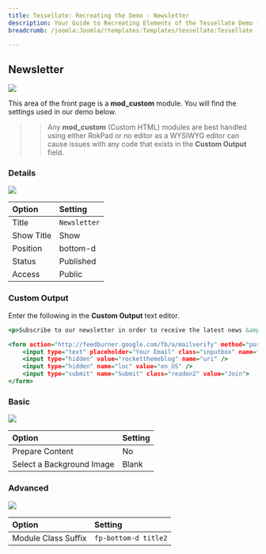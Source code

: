 ```yaml
---
title: Tessellate: Recreating the Demo - Newsletter
description: Your Guide to Recreating Elements of the Tessellate Demo for Joomla
breadcrumb: /joomla:Joomla/!templates:Templates/tessellate:Tessellate

---
```


Newsletter
-----

![][demo]

This area of the front page is a **mod_custom** module. You will find the settings used in our demo below.

>> Any **mod_custom** (Custom HTML) modules are best handled using either RokPad or no editor as a WYSIWYG editor can cause issues with any code that exists in the **Custom Output** field.

### Details

![][demo2]

| Option      | Setting      |
| :---------- | :----------  |
| Title       | `Newsletter` |
| Show Title  | Show         |
| Position    | bottom-d     |
| Status      | Published    |
| Access      | Public       |

### Custom Output

Enter the following in the **Custom Output** text editor.

~~~ .html
<p>Subscribe to our newsletter in order to receive the latest news &amp; articles. We promise we won't spam your inbox!</p>

<form action="http://feedburner.google.com/fb/a/mailverify" method="post" target="popupwindow" onsubmit="window.open('http://feedburner.google.com/fb/a/mailverify?uri=rocketthemeblog', 'popupwindow', 'scrollbars=yes,width=550,height=520');return true" class="rt-form-horizontal">
    <input type="text" placeholder="Your Email" class="inputbox" name="email" />
    <input type="hidden" value="rocketthemeblog" name="uri" />
    <input type="hidden" name="loc" value="en_US" />
    <input type="submit" name="Submit" class="readon2" value="Join">
</form>
~~~

### Basic

![][demo3]

| Option                    | Setting     |
| :----------               | :---------- |
| Prepare Content           | No          |
| Select a Background Image | Blank       |

### Advanced

![][demo4]

| Option              | Setting              |
| :----------         | :----------          |
| Module Class Suffix | `fp-bottom-d title2` |

[demo]: assets/demo_20.jpeg
[demo2]: assets/demo_20a.jpeg
[demo3]: assets/demo_20b.jpeg
[demo4]: assets/demo_20c.jpeg
